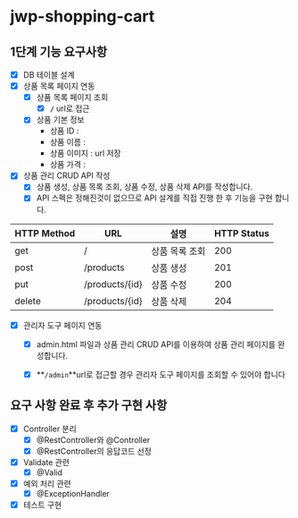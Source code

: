 # jwp-shopping-cart

## 1단계 기능 요구사항

- [x] DB 테이블 설계
- [x]  상품 목록 페이지 연동
    - [x]  상품 목록 페이지 조회
        - [x]  **`/`** url로 접근
    - [x]  상품 기본 정보
        - 상품 ID :
        - 상품 이름 :
        - 상품 이미지 : url 저장
        - 상품 가격 :
- [x]  상품 관리 CRUD API 작성
    - [x]  상품 생성, 상품 목록 조회, 상품 수정, 상품 삭제 API를 작성합니다.
    - [x]  API 스펙은 정해진것이 없으므로 API 설계를 직접 진행 한 후 기능을 구현 합니다.

| HTTP Method | URL            | 설명       | HTTP Status |
|-------------|----------------|----------|-------------|
| get         | /              | 상품 목록 조회 | 200         |
| post        | /products      | 상품 생성    | 201         |
| put         | /products/{id} | 상품 수정    | 200         |
| delete      | /products/{id} | 상품 삭제    | 204         |

- [x]  관리자 도구 페이지 연동
    - [x]  admin.html 파일과 상품 관리 CRUD API를 이용하여 상품 관리 페이지를 완성합니다.
    - [x]  **`/admin`**url로 접근할 경우 관리자 도구 페이지를 조회할 수 있어야 합니다


## 요구 사항 완료 후 추가 구현 사항

- [x]  Controller 분리
    - [x]  @RestController와 @Controller
    - [x]  @RestController의 응답코드 선정

- [x]  Validate 관련
    - [x]  @Valid
   
- [x]  예외 처리 관련
    - [x]  @ExceptionHandler

- [x]  테스트 구현
